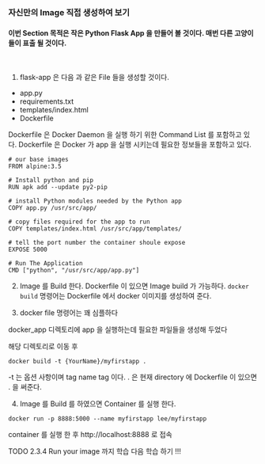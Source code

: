 ### 자신만의 Image 직접 생성하여 보기
#### 이번 Section 목적은 작은 Python Flask App 을 만들어 볼 것이다. 매번 다른 고양이들이 표출 될 것이다.

<br>

1. flask-app 은 다음 과 같은 File 들을 생성할 것이다.

- app.py
- requirements.txt
- templates/index.html
- Dockerfile


Dockerfile 은 Docker Daemon 을 실행 하기 위한 Command List 를 포함하고 있다.
Dockerfile 은 Docker 가 app 을 실행 시키는데 필요한 정보들을 포함하고 있다.

```
# our base images
FROM alpine:3.5

# Install python and pip
RUN apk add --update py2-pip

# install Python modules needed by the Python app
COPY app.py /usr/src/app/

# copy files required for the app to run
COPY templates/index.html /usr/src/app/templates/

# tell the port number the container shoule expose
EXPOSE 5000

# Run The Application
CMD ["python", "/usr/src/app/app.py"]
```

2. Image 를 Build 한다.
Dockerfile 이 있으면 Image build 가 가능하다. ```docker build``` 명령어는 Dockerfile 에서 docker 이미지를 생성하여 준다.

3. docker file 명령어는 꽤 심플하다 

docker_app 디렉토리에 app 을 실행하는데 필요한 파일들을 생성해 두었다

해당 디렉토리로 이동 후

```
docker build -t {YourName}/myfirstapp .
```
-t 는 옵션 사항이며 tag name tag 이다. 
. 은 현재 directory 에 Dockerfile 이 있으면 . 을 써준다.


4. Image 를 Build 를 하였으면 Container 를 실행 한다.

```
docker run -p 8888:5000 --name myfirstapp lee/myfirstapp
```

container 를 실행 한 후 http://localhost:8888 로 접속


TODO 2.3.4 Run your image 까지 학습 다음 학습 하기 !!!



